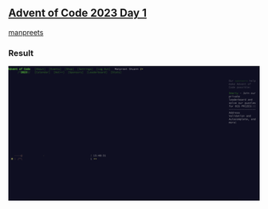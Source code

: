 ## [Advent of Code 2023 Day 1](https://adventofcode.com/2023/day/1)

[manpreets](https://github.com/ManpreetShuann)

### Result

![result](stars.png)

